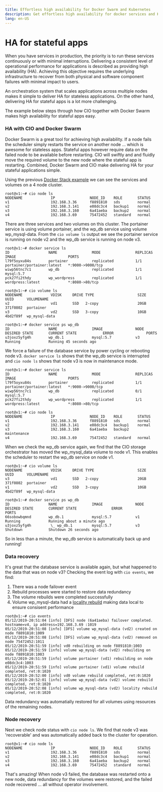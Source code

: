 ```yaml
---
title: Effortless high availability for Docker Swarm and Kubernetes
description: Get effortless high availability for docker services and Kubernetes pods with storidge
lang: en-US
---
```


# HA for stateful apps

When you have services in production, the priority is to run these services continuously or with minimal interruptions. Delivering a consistent level of operational performance for applications is described as providing high availability (HA). Achieving this objective requires the underlying infrastructure to recover from both physical and software component failures with minimal impact to users.

An orchestration system that scales applications across multiple nodes makes it simple to deliver HA for stateless applications. On the other hand, delivering HA for stateful apps is a lot more challenging.

The example below steps through how CIO together with Docker Swarm makes high availability for stateful apps easy.

<h3>HA with CIO and Docker Swarm</h3>

Docker Swarm is a great tool for achieving high availability. If a node fails the scheduler simply restarts the service on another node ... which is awesome for stateless apps. Stateful apps however require data on the failed node to be available before restarting. CIO will swiftly and and fluidly move the required volume to the new node where the stateful app is restarting. Combined, Docker Swarm and CIO make delivering HA for your stateful applications simple.

Using the previous [Docker Stack example](docker_stack_volumes.html) we can see the services and volumes on a 4 node cluster.

```
root@v1:~# cio node ls
NODENAME             IP                NODE_ID    ROLE       STATUS
v1                   192.168.3.36      f8891810   sds        normal
v2                   192.168.3.141     e08dc3c4   backup1    normal
v3                   192.168.3.160     6a41aeba   backup2    normal
v4                   192.168.3.69      75472452   standard   normal
```

There are three services and two volumes on this cluster. The portainer service is using volume portainer, and the wp_db service using volume wp_mysql-data. From the `cio volume ls` output we see the portainer service is running on node v2 and the wp_db service is running on node v3.
```
root@v1:~# docker service ls
ID                  NAME                MODE                REPLICAS            IMAGE                        PORTS
l79f5oyxu84s        portainer           replicated          1/1                 portainer/portainer:latest   *:9000->9000/tcp
wiwp56tnc7c1        wp_db               replicated          1/1                 mysql:5.7
pck27fi2thdy        wp_wordpress        replicated          1/1                 wordpress:latest             *:8080->80/tcp

root@v1:~# cio volume ls
NODENAME             VDISK     DRIVE TYPE                    SIZE  UUID      VOLUMENAME
v2                   vd1       SSD   2-copy                  20GB  371f0802  portainer
v3                   vd2       SSD   3-copy                  10GB  4bd2f89f  wp_mysql-data

root@v1:~# docker service ps wp_db
ID                  NAME                IMAGE               NODE                DESIRED STATE       CURRENT STATE            ERROR               PORTS
u3joxz5yfg4h        wp_db.1             mysql:5.7           v3                  Running             Running 45 seconds ago
```

We force a failure of the database service by power cycling or rebooting node v3. `docker service ls` shows that the wp_db service is interrupted and `cio node ls` shows that node v3 is now in maintenance mode.
```
root@v1:~# docker service ls
ID                  NAME                MODE                REPLICAS            IMAGE                        PORTS
l79f5oyxu84s        portainer           replicated          1/1                 portainer/portainer:latest   *:9000->9000/tcp
wiwp56tnc7c1        wp_db               replicated          0/1                 mysql:5.7
pck27fi2thdy        wp_wordpress        replicated          1/1                 wordpress:latest             *:8080->80/tcp

root@v1:~# cio node ls
NODENAME             IP                NODE_ID    ROLE       STATUS
v1                   192.168.3.36      f8891810   sds        normal
v2                   192.168.3.141     e08dc3c4   backup1    normal
v3                   192.168.3.160     6a41aeba   backup2    maintenance
v4                   192.168.3.69      75472452   standard   normal
```

When we check the wp_db service again, we find that the CIO storage orchestrator has moved the wp_mysql_data volume to node v1. This enables the scheduler to restart the wp_db service on node v1.
```
root@v1:~# cio volume ls
NODENAME             VDISK     DRIVE TYPE                    SIZE  UUID      VOLUMENAME
v3                   vd1       SSD   2-copy                  20GB  371f0802  portainer
v1                   vd2       SSD   3-copy                  10GB  4bd2f89f  wp_mysql-data

root@v1:~# docker service ps wp_db
ID                  NAME                IMAGE               NODE                DESIRED STATE       CURRENT STATE                ERROR               PORTS
66sobowbqmnd        wp_db.1             mysql:5.7           v1                  Running             Running about a minute ago
u3joxz5yfg4h         \_ wp_db.1         mysql:5.7           v3                  Shutdown            Shutdown 26 seconds ago
```

So in less than a minute, the wp_db service is automatically back up and running!

<h3>Data recovery</h3>
It's great that the database service is available again, but what happened to the data that was on node v3? Checking the event log with <code>cio events</code>, we find:
<ol>
  <li>There was a node failover event</li>
  <li>Rebuild processes were started to restore data redundancy</li>
  <li>The volume rebuilds were completed successfully</li>
  <li>Volume wp_mysql-data had a <a href="https://storidge.com/blog/effortless-data-locality-with-storidge/">locality rebuild</a> making data local to ensure consisent performance</li>
</ol>

```
root@v1:~# cio events
05/12/2019-20:51:04 [info] [DFS] node (6a41aeba) failover completed. hostname=v4, ip address=192.168.3.69 :1019
05/12/2019-20:51:08 [info] [DFS] volume wp_mysql-data (vd2) created on node f8891810:1009
05/12/2019-20:51:08 [info] [DFS] volume wp_mysql-data (vd2) removed on node 75472452:1011
05/12/2019-20:51:59 [info] vd0 rebuilding on node f8891810:1003
05/12/2019-20:51:59 [info] volume wp_mysql-data (vd2) rebuilding on node f8891810:1003
05/12/2019-20:51:59 [info] volume portainer (vd1) rebuilding on node e08dc3c4:1003
05/12/2019-20:51:59 [info] volume portainer (vd1) volume rebuild completed, ret:0:1020
05/12/2019-20:52:00 [info] vd0 volume rebuild completed, ret:0:1020
05/12/2019-20:52:01 [info] volume wp_mysql-data (vd2) volume rebuild completed, ret:0:1020
05/12/2019-20:52:08 [info] volume wp_mysql-data (vd2) locality rebuild completed, ret:0:1020
```
Data redundancy was automatially restored for all volumes using resources of the remaining nodes.

<h3>Node recovery</h3>
Next we check node status with <code>cio node ls</code>. We find that node v3 was 'recoverable' and was automatically added back to the cluster for operation.

```
root@v1:~# cio node ls
NODENAME             IP                NODE_ID    ROLE       STATUS
v1                   192.168.3.36      f8891810   sds        normal
v2                   192.168.3.141     e08dc3c4   backup1    normal
v3                   192.168.3.160     6a41aeba   backup2    normal
v4                   192.168.3.69      75472452   standard   normal
```

That's amazing! When node v3 failed, the database was restarted onto a new node, data redundancy for the volumes were restored, and the failed node recovered ... all without operator involvement.
